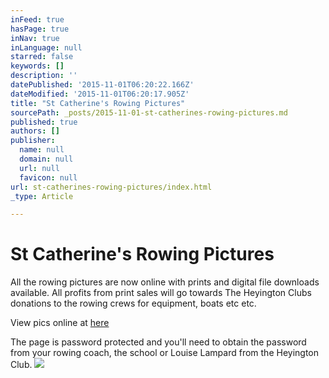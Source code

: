 ```yaml
---
inFeed: true
hasPage: true
inNav: true
inLanguage: null
starred: false
keywords: []
description: ''
datePublished: '2015-11-01T06:20:22.166Z'
dateModified: '2015-11-01T06:20:17.905Z'
title: "St Catherine's Rowing Pictures"
sourcePath: _posts/2015-11-01-st-catherines-rowing-pictures.md
published: true
authors: []
publisher:
  name: null
  domain: null
  url: null
  favicon: null
url: st-catherines-rowing-pictures/index.html
_type: Article

---
```

# St Catherine's Rowing Pictures

All the rowing pictures are now online with prints and digital file downloads available. All profits from print sales will go towards The Heyington Clubs donations to the rowing crews for equipment, boats etc etc.

View pics online at [here][0]

The page is password protected and you'll need to obtain the password from your rowing coach, the school or Louise Lampard from the Heyington Club.
![](https://the-grid-user-content.s3-us-west-2.amazonaws.com/fa7071a8-0e29-441b-b9b2-a0ef295a13e0.png)

[0]: http://bluefish.fotomerchant.com/